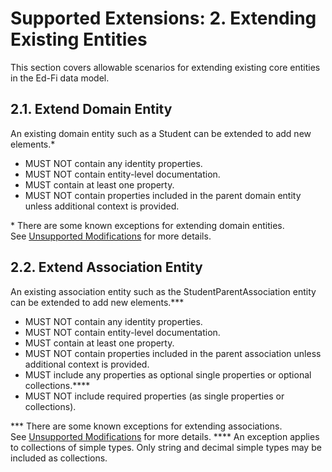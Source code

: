 # Supported Extensions: 2. Extending Existing Entities

This section covers allowable scenarios for extending existing core entities in
the Ed-Fi data model.

## 2.1. Extend Domain Entity

An existing domain entity such as a Student can be extended to add new
elements.\*

* MUST NOT contain any identity properties.
* MUST NOT contain entity-level documentation.
* MUST contain at least one property.
* MUST NOT contain properties included in the parent domain entity unless
    additional context is provided.

\* There are some known exceptions for extending domain entities.
See [Unsupported
Modifications](../unsupported-modifications.md) for
more details.

## 2.2. Extend Association Entity

An existing association entity such as the StudentParentAssociation entity can
be extended to add new elements.\*\*\*

* MUST NOT contain any identity properties.
* MUST NOT contain entity-level documentation.
* MUST contain at least one property.
* MUST NOT contain properties included in the parent association unless
    additional context is provided.
* MUST include any properties as optional single properties or optional
    collections.\*\*\*\*
* MUST NOT include required properties (as single properties or collections).

\*\*\* There are some known exceptions for extending associations.
See [Unsupported
Modifications](../unsupported-modifications.md) for
more details.
\*\*\*\* An exception applies to collections of simple types. Only string and
decimal simple types may be included as collections.
